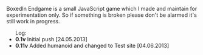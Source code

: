 <p>BoxedIn Endgame is a small JavaScript game which I made and maintain for experimentation only.
So if something is broken please don't be alarmed it's still work in progress.</p>

<p>
	<ul>Log:
		<li><b>0.1v</b> Initial push [24.05.2013]</li>
		<li><b>0.11v</b> Added humanoid and changed to Test site [04.06.2013]</li>
	</ul>
</p>
